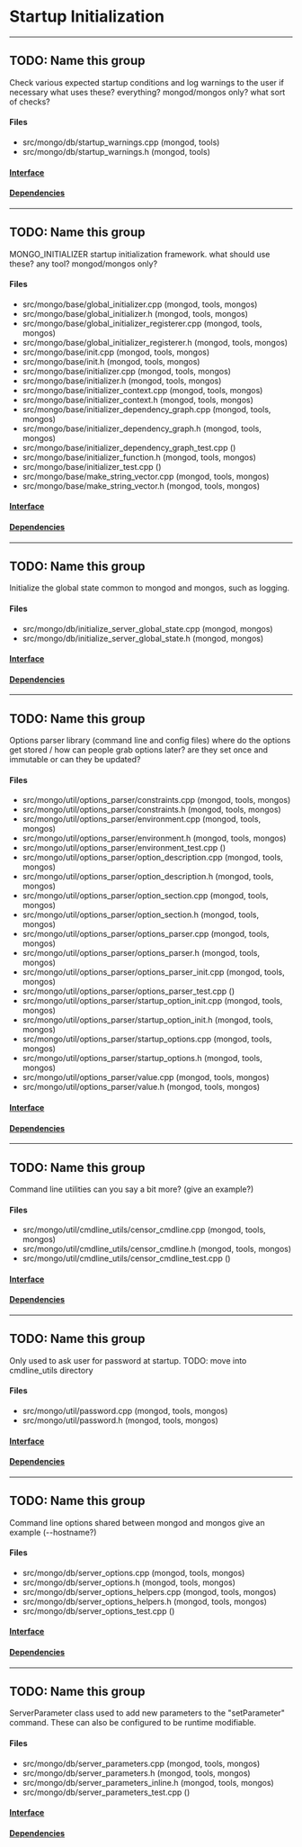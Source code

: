 # Startup Initialization


-------------

## TODO: Name this group
Check various expected startup conditions and log warnings to the user if necessary   what uses these? everything? mongod/mongos only? what sort of checks?

#### Files
- src/mongo/db/startup\_warnings.cpp   (mongod, tools)
- src/mongo/db/startup\_warnings.h   (mongod, tools)

#### [Interface](interface/0)

#### [Dependencies](dependencies/0)

-------------

## TODO: Name this group
MONGO\_INITIALIZER startup initialization framework.   what should use these? any tool? mongod/mongos only?

#### Files
- src/mongo/base/global\_initializer.cpp   (mongod, tools, mongos)
- src/mongo/base/global\_initializer.h   (mongod, tools, mongos)
- src/mongo/base/global\_initializer\_registerer.cpp   (mongod, tools, mongos)
- src/mongo/base/global\_initializer\_registerer.h   (mongod, tools, mongos)
- src/mongo/base/init.cpp   (mongod, tools, mongos)
- src/mongo/base/init.h   (mongod, tools, mongos)
- src/mongo/base/initializer.cpp   (mongod, tools, mongos)
- src/mongo/base/initializer.h   (mongod, tools, mongos)
- src/mongo/base/initializer\_context.cpp   (mongod, tools, mongos)
- src/mongo/base/initializer\_context.h   (mongod, tools, mongos)
- src/mongo/base/initializer\_dependency\_graph.cpp   (mongod, tools, mongos)
- src/mongo/base/initializer\_dependency\_graph.h   (mongod, tools, mongos)
- src/mongo/base/initializer\_dependency\_graph\_test.cpp   ()
- src/mongo/base/initializer\_function.h   (mongod, tools, mongos)
- src/mongo/base/initializer\_test.cpp   ()
- src/mongo/base/make\_string\_vector.cpp   (mongod, tools, mongos)
- src/mongo/base/make\_string\_vector.h   (mongod, tools, mongos)

#### [Interface](interface/1)

#### [Dependencies](dependencies/1)

-------------

## TODO: Name this group
Initialize the global state common to mongod and mongos, such as logging.

#### Files
- src/mongo/db/initialize\_server\_global\_state.cpp   (mongod, mongos)
- src/mongo/db/initialize\_server\_global\_state.h   (mongod, mongos)

#### [Interface](interface/2)

#### [Dependencies](dependencies/2)

-------------

## TODO: Name this group
Options parser library (command line and config files)   where do the options get stored / how can people grab options later?   are they set once and immutable or can they be updated?

#### Files
- src/mongo/util/options\_parser/constraints.cpp   (mongod, tools, mongos)
- src/mongo/util/options\_parser/constraints.h   (mongod, tools, mongos)
- src/mongo/util/options\_parser/environment.cpp   (mongod, tools, mongos)
- src/mongo/util/options\_parser/environment.h   (mongod, tools, mongos)
- src/mongo/util/options\_parser/environment\_test.cpp   ()
- src/mongo/util/options\_parser/option\_description.cpp   (mongod, tools, mongos)
- src/mongo/util/options\_parser/option\_description.h   (mongod, tools, mongos)
- src/mongo/util/options\_parser/option\_section.cpp   (mongod, tools, mongos)
- src/mongo/util/options\_parser/option\_section.h   (mongod, tools, mongos)
- src/mongo/util/options\_parser/options\_parser.cpp   (mongod, tools, mongos)
- src/mongo/util/options\_parser/options\_parser.h   (mongod, tools, mongos)
- src/mongo/util/options\_parser/options\_parser\_init.cpp   (mongod, tools, mongos)
- src/mongo/util/options\_parser/options\_parser\_test.cpp   ()
- src/mongo/util/options\_parser/startup\_option\_init.cpp   (mongod, tools, mongos)
- src/mongo/util/options\_parser/startup\_option\_init.h   (mongod, tools, mongos)
- src/mongo/util/options\_parser/startup\_options.cpp   (mongod, tools, mongos)
- src/mongo/util/options\_parser/startup\_options.h   (mongod, tools, mongos)
- src/mongo/util/options\_parser/value.cpp   (mongod, tools, mongos)
- src/mongo/util/options\_parser/value.h   (mongod, tools, mongos)

#### [Interface](interface/3)

#### [Dependencies](dependencies/3)

-------------

## TODO: Name this group
Command line utilities   can you say a bit more? (give an example?)

#### Files
- src/mongo/util/cmdline\_utils/censor\_cmdline.cpp   (mongod, tools, mongos)
- src/mongo/util/cmdline\_utils/censor\_cmdline.h   (mongod, tools, mongos)
- src/mongo/util/cmdline\_utils/censor\_cmdline\_test.cpp   ()

#### [Interface](interface/4)

#### [Dependencies](dependencies/4)

-------------

## TODO: Name this group
Only used to ask user for password at startup. TODO: move into cmdline\_utils directory

#### Files
- src/mongo/util/password.cpp   (mongod, tools, mongos)
- src/mongo/util/password.h   (mongod, tools, mongos)

#### [Interface](interface/5)

#### [Dependencies](dependencies/5)

-------------

## TODO: Name this group
Command line options shared between mongod and mongos   give an example (--hostname?)

#### Files
- src/mongo/db/server\_options.cpp   (mongod, tools, mongos)
- src/mongo/db/server\_options.h   (mongod, tools, mongos)
- src/mongo/db/server\_options\_helpers.cpp   (mongod, tools, mongos)
- src/mongo/db/server\_options\_helpers.h   (mongod, tools, mongos)
- src/mongo/db/server\_options\_test.cpp   ()

#### [Interface](interface/6)

#### [Dependencies](dependencies/6)

-------------

## TODO: Name this group
ServerParameter class used to add new parameters to the "setParameter" command. These can also be  configured to be runtime modifiable.

#### Files
- src/mongo/db/server\_parameters.cpp   (mongod, tools, mongos)
- src/mongo/db/server\_parameters.h   (mongod, tools, mongos)
- src/mongo/db/server\_parameters\_inline.h   (mongod, tools, mongos)
- src/mongo/db/server\_parameters\_test.cpp   ()

#### [Interface](interface/7)

#### [Dependencies](dependencies/7)
